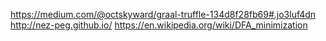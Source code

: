 https://medium.com/@octskyward/graal-truffle-134d8f28fb69#.jo3luf4dn
http://nez-peg.github.io/
https://en.wikipedia.org/wiki/DFA_minimization
